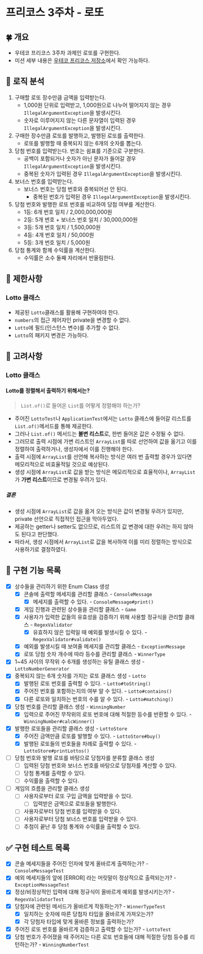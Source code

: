 # 프리코스 3주차 - 로또

## 🍀 개요

- 우테코 프리코스 3주차 과제인 로또를 구현한다.
- 미션 세부 내용은 [우테코 프리코스 저장소](https://github.com/woowacourse-precourse/java-lotto-6)에서 확인 가능하다.

## 🤖 로직 분석

1. 구매할 로또 장수만큼 금액을 입력받는다.
    - 1,000원 단위로 입력받고, 1,000원으로 나누어 떨어지지 않는 경우 `IllegalArgumentException`을 발생시킨다.
    - 숫자로 이루어지지 않는 다른 문자열이 입력된 경우 `IllegalArgumentException`을 발생시킨다.
2. 구매한 장수만큼 로또를 발행하고, 발행된 로또를 출력한다.
    - 로또를 발행할 때 중복되지 않는 6개의 숫자를 뽑는다.
3. 당첨 번호를 입력받는다. 번호는 쉼표를 기준으로 구분한다.
    - 공백이 포함되거나 숫자가 아닌 문자가 들어갈 경우 `IllegalArgumentException`을 발생시킨다.
    - 중복된 숫자가 입력된 경우 `IllegalArgumentException`을 발생시킨다.
4. 보너스 번호를 입력받는다.
    - 보너스 번호는 당첨 번호와 중복되어선 안 된다.
        - 중복된 번호가 입력된 경우 `IllegalArgumentException`을 발생시킨다.
5. 당첨 번호와 발행한 로또 번호를 비교하여 당첨 여부를 계산한다.
    - 1등: 6개 번호 일치 / 2,000,000,000원
    - 2등: 5개 번호 + 보너스 번호 일치 / 30,000,000원
    - 3등: 5개 번호 일치 / 1,500,000원
    - 4등: 4개 번호 일치 / 50,000원
    - 5등: 3개 번호 일치 / 5,000원
6. 당첨 통계와 함께 수익률을 계산한다.
    - 수익률은 소수 둘째 자리에서 반올림한다.

## 🚫 제한사항

### Lotto 클래스

- 제공된 `Lotto`클래스를 활용해 구현하여야 한다.
- `numbers`의 접근 제어자인 private을 변경할 수 없다.
- `Lotto`에 필드(인스턴스 변수)를 추가할 수 없다.
- `Lotto`의 패키지 변경은 가능하다.

## 🤔 고려사항

### Lotto 클래스

#### Lotto를 정렬해서 출력하기 위해서는?

> `List.of()`로 들어온 `List`를 어떻게 정렬해야 하는가?

- 주어진 `LottoTest`나 `ApplicationTest`에서는 `Lotto` 클래스에 들어갈 리스트를 `List.of()`메서드를 통해 제공한다.
- 그러나 `List.of()` 메서드는 **불변 리스트**로, 한번 들어온 값은 수정될 수 없다.
- 그러므로 출력 시점에 가변 리스트인 `ArrayList`를 따로 선언하여 값을 옮기고 이를 정렬하여 출력하거나, 생성자에서 이를 진행해야 한다.
- 출력 시점에 `ArrayList`를 선언해 복사하는 방식은 여러 번 출력할 경우가 있다면 메모리적으로 비효율적일 것으로 예상된다.
- 생성 시점에 `ArrayList`로 값을 받는 방식은 메모리적으로 효율적이나, `ArrayList`가 **가변 리스트**이므로 변경될 우려가 있다.

##### 결론

- 생성 시점에 `ArrayList`로 값을 옮겨 오는 방식은 값이 변경될 우려가 있지만, private 선언으로 직접적인 접근을 막아두었다.
- 제공하는 getter나 setter도 없으므로, 리스트의 값 변경에 대한 우려는 하지 않아도 된다고 판단했다.
- 따라서, 생성 시점에서 `ArrayList`로 값을 복사하여 이를 미리 정렬하는 방식으로 사용하기로 결정하였다.

## 📝 구현 기능 목록

- [X] 상수들을 관리하기 위한 Enum Class 생성
    - [X] 콘솔에 출력할 메세지를 관리할 클래스 - `ConsoleMessage`
        - [X] 메세지를 출력할 수 있다. - `ConsoleMessage#print()`
    - [X] 게임 진행과 관련된 상수들을 관리할 클래스 - `Game`
    - [X] 사용자가 입력한 값들의 유효성을 검증하기 위해 사용할 정규식을 관리할 클래스 - `RegexValidator`
        - [X] 유효하지 않은 입력일 때 예외를 발생시킬 수 있다. - `RegexValidator#validate()`
    - [X] 예외를 발생시킬 때 보여줄 메세지를 관리할 클래스 - `ExceptionMessage`
    - [X] 로또 당첨 숫자 개수에 따라 등수를 관리할 클래스 - `WinnerType`
- [X] 1~45 사이의 무작위 수 6개를 생성하는 유틸 클래스 생성 - `LottoNumberGenerator`
- [X] 중복되지 않는 6개 숫자를 가지는 로또 클래스 생성 - `Lotto`
    - [X] 발행된 로또 번호를 출력할 수 있다. - `Lotto#toString()`
    - [X] 주어진 번호를 포함하는지의 여부 알 수 있다. - `Lotto#contains()`
    - [X] 다른 로또와 일치하는 번호의 수를 알 수 있다. - `Lotto#matching()`
- [X] 당첨 번호를 관리할 클래스 생성 - `WinningNumber`
    - [X] 입력으로 주어진 무작위의 로또 번호에 대해 적절한 등수를 반환할 수 있다. - `WinningNumber#calcWinner()`
- [X] 발행한 로또들을 관리할 클래스 생성 - `LottoStore`
    - [X] 주어진 금액만큼 로또를 발행할 수 있다. - `LottoStore#buy()`
    - [X] 발행된 로또들의 번호들을 차례로 출력할 수 있다. - `LottoStore#printLottos()`
- [ ] 당첨 번호와 발행 로또를 바탕으로 당첨자를 분류할 클래스 생성
    - [ ] 입력된 당첨 번호와 보너스 번호를 바탕으로 당첨자를 계산할 수 있다.
    - [ ] 당첨 통계를 출력할 수 있다.
    - [ ] 수익률을 출력할 수 있다.
- [ ] 게임의 흐름을 관리할 클래스 생성
    - [ ] 사용자로부터 로또 구입 금액을 입력받을 수 있다.
        - [ ] 입력받은 금액으로 로또들을 발행한다.
    - [ ] 사용자로부터 당첨 번호를 입력받을 수 있다.
    - [ ] 사용자로부터 당첨 보너스 번호를 입력받을 수 있다.
    - [ ] 추첨이 끝난 후 당첨 통계와 수익률을 출력할 수 있다.

## ✅ 구현 테스트 목록

- [X] 콘솔 메세지들을 주어진 인자에 맞게 올바르게 출력하는가? - `ConsoleMessageTest`
- [X] 예외 메세지들의 앞에 [ERROR] 라는 머릿말이 정상적으로 출력되는가? - `ExceptionMessageTest`
- [X] 정상/비정상적인 입력에 대해 정규식이 올바르게 예외를 발생시키는가? - `RegexValidatorTest`
- [X] 당첨자에 관련된 메서드가 올바르게 작동하는가? - `WinnerTypeTest`
    - [X] 일치하는 숫자에 따른 당첨자 타입을 올바르게 가져오는가?
    - [X] 각 당첨자 타입에 맞게 올바른 정보를 출력하는가?
- [X] 주어진 로또 번호를 올바르게 검증하고 출력할 수 있는가? - `LottoTest`
- [X] 당첨 번호가 주어졌을 때 주어지는 다른 로또 번호들에 대해 적절한 당첨 등수를 리턴하는가? - `WinningNumberTest`
